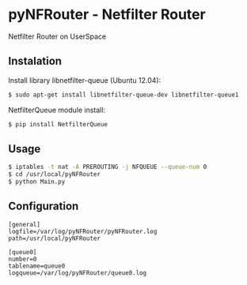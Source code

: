pyNFRouter - Netfilter Router
=============================

Netfilter Router on UserSpace


Instalation
----------

Install library libnetfilter-queue (Ubuntu 12.04):
```sh
$ sudo apt-get install libnetfilter-queue-dev libnetfilter-queue1
```

NetfilterQueue module install:

```sh
$ pip install NetfilterQueue 
```

Usage
-----

```sh
$ iptables -t nat -A PREROUTING -j NFQUEUE --queue-num 0
$ cd /usr/local/pyNFRouter
$ python Main.py
```

Configuration
-------------

```config
[general]
logfile=/var/log/pyNFRouter/pyNFRouter.log
path=/usr/local/pyNFRouter

[queue0]
number=0
tablename=queue0
logqueue=/var/log/pyNFRouter/queue0.log
```